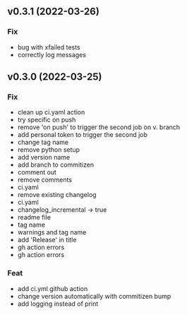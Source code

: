 ## v0.3.1 (2022-03-26)

### Fix

- bug with xfailed tests
- correctly log messages

## v0.3.0 (2022-03-25)

### Fix

- clean up ci.yaml action
- try specific on push
- remove 'on push' to trigger the second job on v. branch
- add personal token to trigger the second job
- change tag name
- remove python setup
- add version name
- add branch to commitizen
- comment out
- remove comments
- ci.yaml
- remove existing changelog
- ci.yaml
- changelog_incremental -> true
- readme file
- tag name
- warnings and tag name
- add 'Release' in title
- gh action errors
- gh action errors

### Feat

- add ci.yml github action
- change version automatically with commitizen bump
- add logging instead of print
